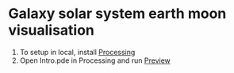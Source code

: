 # Galaxy solar system earth moon visualisation
1. To setup in local, install [Processing](https://processing.org/)
2. Open Intro.pde in Processing and run
[Preview](https://media.giphy.com/media/B2aUDFXs6H5v7kThC3/giphy.gif)
